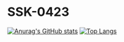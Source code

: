 # SSK-0423
[![Anurag's GitHub stats](https://github-readme-stats.vercel.app/api?username=SSK-0423&theme=synthwave)](https://github.com/anuraghazra/github-readme-stats)
[![Top Langs](https://github-readme-stats.vercel.app/api/top-langs/?username=SSK-0423&layout=compact&theme=synthwave)](https://github.com/anuraghazra/github-readme-stats)
